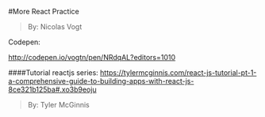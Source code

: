 #More React Practice
>By: Nicolas Vogt

Codepen:

http://codepen.io/vogtn/pen/NRdqAL?editors=1010

####Tutorial reactjs series:
https://tylermcginnis.com/react-js-tutorial-pt-1-a-comprehensive-guide-to-building-apps-with-react-js-8ce321b125ba#.xo3b9eoju
>By: Tyler McGinnis
